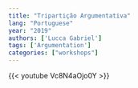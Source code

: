 ```yaml
---
title: "Tripartição Argumentativa"
lang: "Portuguese"
year: "2019"
authors: ['Lucca Gabriel']
tags: ['Argumentation']
categories: ["workshops"]
---
```


{{< youtube Vc8N4aOjo0Y >}}

